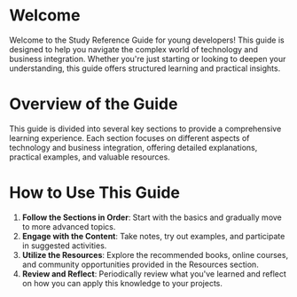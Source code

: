 # Welcome

Welcome to the Study Reference Guide for young developers! This guide is designed to help you navigate the complex world of technology and business integration. Whether you're just starting or looking to deepen your understanding, this guide offers structured learning and practical insights.

# Overview of the Guide

This guide is divided into several key sections to provide a comprehensive learning experience. Each section focuses on different aspects of technology and business integration, offering detailed explanations, practical examples, and valuable resources.

# How to Use This Guide

1. **Follow the Sections in Order**: Start with the basics and gradually move to more advanced topics.
2. **Engage with the Content**: Take notes, try out examples, and participate in suggested activities.
3. **Utilize the Resources**: Explore the recommended books, online courses, and community opportunities provided in the Resources section.
4. **Review and Reflect**: Periodically review what you've learned and reflect on how you can apply this knowledge to your projects.
